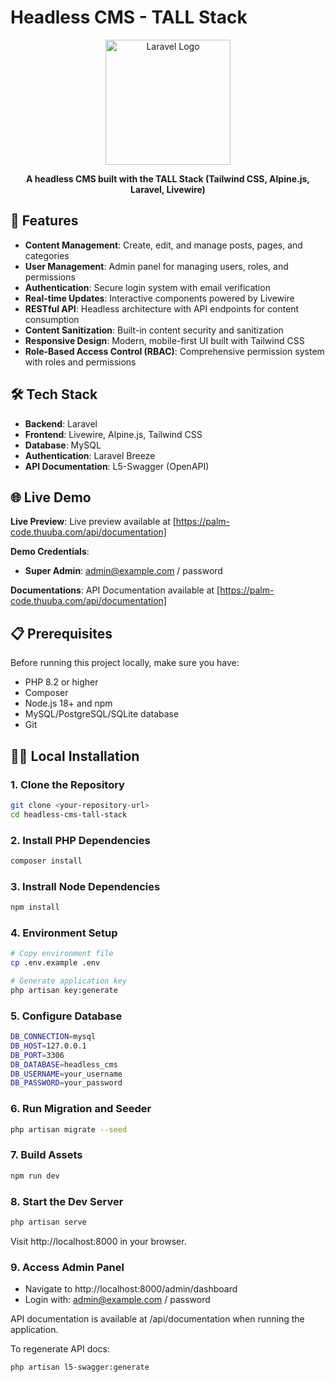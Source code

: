 # Headless CMS - TALL Stack

<p align="center">
    <img src="https://raw.githubusercontent.com/laravel/art/master/logo-lockup/5%20SVG/2%20CMYK/1%20Full%20Color/laravel-logolockup-cmyk-red.svg" width="200" alt="Laravel Logo">
</p>

<p align="center">
    <strong>A headless CMS built with the TALL Stack (Tailwind CSS, Alpine.js, Laravel, Livewire)</strong>
</p>

## 🚀 Features

- **Content Management**: Create, edit, and manage posts, pages, and categories
- **User Management**: Admin panel for managing users, roles, and permissions
- **Authentication**: Secure login system with email verification
- **Real-time Updates**: Interactive components powered by Livewire
- **RESTful API**: Headless architecture with API endpoints for content consumption
- **Content Sanitization**: Built-in content security and sanitization
- **Responsive Design**: Modern, mobile-first UI built with Tailwind CSS
- **Role-Based Access Control (RBAC)**: Comprehensive permission system with roles and permissions

## 🛠️ Tech Stack

- **Backend**: Laravel
- **Frontend**: Livewire, Alpine.js, Tailwind CSS
- **Database**: MySQL
- **Authentication**: Laravel Breeze
- **API Documentation**: L5-Swagger (OpenAPI)

## 🌐 Live Demo

**Live Preview**: Live preview available at [https://palm-code.thuuba.com/api/documentation]

**Demo Credentials**:
- **Super Admin**: admin@example.com / password

**Documentations**: API Documentation available at [https://palm-code.thuuba.com/api/documentation]

## 📋 Prerequisites

Before running this project locally, make sure you have:

- PHP 8.2 or higher
- Composer
- Node.js 18+ and npm
- MySQL/PostgreSQL/SQLite database
- Git

## 🏃‍♂️ Local Installation

### 1. Clone the Repository

```bash
git clone <your-repository-url>
cd headless-cms-tall-stack
```

### 2. Install PHP Dependencies

```bash
composer install
```

### 3. Instrall Node Dependencies

```bash
npm install
```

### 4. Environment Setup
```bash
# Copy environment file
cp .env.example .env

# Generate application key
php artisan key:generate
```

### 5. Configure Database
```bash
DB_CONNECTION=mysql
DB_HOST=127.0.0.1
DB_PORT=3306
DB_DATABASE=headless_cms
DB_USERNAME=your_username
DB_PASSWORD=your_password
```

### 6. Run Migration and Seeder
```bash
php artisan migrate --seed
```

### 7. Build Assets
```bash
npm run dev
```

### 8. Start the Dev Server
```bash
php artisan serve
```
Visit http://localhost:8000 in your browser.

### 9. Access Admin Panel
- Navigate to http://localhost:8000/admin/dashboard
- Login with: admin@example.com / password


API documentation is available at /api/documentation when running the application.

To regenerate API docs:
```bash
php artisan l5-swagger:generate
```
